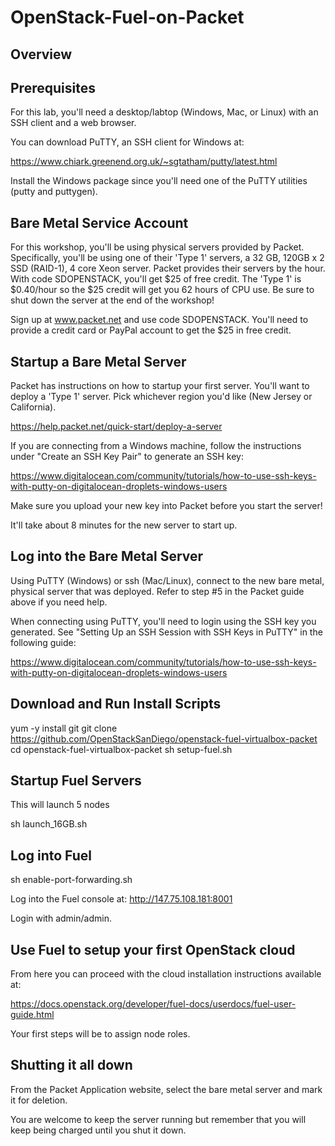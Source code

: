 # OpenStack-Fuel-on-Packet


## Overview


## Prerequisites

For this lab, you'll need a desktop/labtop (Windows, Mac, or Linux) with an SSH client and a web browser.

You can download PuTTY, an SSH client for Windows at:

https://www.chiark.greenend.org.uk/~sgtatham/putty/latest.html

Install the Windows package since you'll need one of the PuTTY utilities (putty and puttygen).

## Bare Metal Service Account

For this workshop, you'll be using physical servers provided by Packet. Specifically, you'll be using one of their 'Type 1' servers, a 32 GB, 120GB x 2 SSD (RAID-1), 4 core Xeon server. Packet provides their servers by the hour. With code SDOPENSTACK, you'll get $25 of free credit. The 'Type 1' is $0.40/hour so the $25 credit will get you 62 hours of CPU use. Be sure to shut down the server at the end of the workshop!

Sign up at www.packet.net and use code SDOPENSTACK. You'll need to provide a credit card or PayPal account to get the $25 in free credit.

## Startup a Bare Metal Server

Packet has instructions on how to startup your first server. 
You'll want to deploy a 'Type 1' server. Pick whichever region you'd like (New Jersey or California).

https://help.packet.net/quick-start/deploy-a-server

If you are connecting from a Windows machine, follow the instructions under "Create an SSH Key Pair" to generate an SSH key:

https://www.digitalocean.com/community/tutorials/how-to-use-ssh-keys-with-putty-on-digitalocean-droplets-windows-users

Make sure you upload your new key into Packet before you start the server!

It'll take about 8 minutes for the new server to start up.

## Log into the Bare Metal Server

Using PuTTY (Windows) or ssh (Mac/Linux), connect to the new bare metal, physical server that was deployed. Refer to step #5 in the Packet guide above if you need help.

When connecting using PuTTY, you'll need to login using the SSH key you generated. See "Setting Up an SSH Session with SSH Keys in PuTTY" in the following guide:

https://www.digitalocean.com/community/tutorials/how-to-use-ssh-keys-with-putty-on-digitalocean-droplets-windows-users

## Download and Run Install Scripts

yum -y install git
git clone https://github.com/OpenStackSanDiego/openstack-fuel-virtualbox-packet
cd openstack-fuel-virtualbox-packet
sh setup-fuel.sh

## Startup Fuel Servers

This will launch 5 nodes

sh launch_16GB.sh

## Log into Fuel

sh enable-port-forwarding.sh 

Log into the Fuel console at:
http://147.75.108.181:8001

Login with admin/admin.

## Use Fuel to setup your first OpenStack cloud

From here you can proceed with the cloud installation instructions available at:

https://docs.openstack.org/developer/fuel-docs/userdocs/fuel-user-guide.html

Your first steps will be to assign node roles.

## Shutting it all down

From the Packet Application website, select the bare metal server and mark it for deletion.

You are welcome to keep the server running but remember that you will keep being charged until you shut it down.


